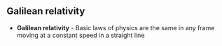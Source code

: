 ## Galilean relativity 
- **Galilean relativity** - Basic laws of physics are the same in any frame moving at a constant speed in a straight line
